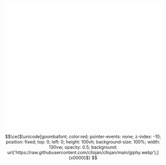 <div align="center" >
	<br>
	<img src="header.svg" style="background:transparent;"width="800" height="400" alt="">
	<br>
</div>

```math
\ce{$\unicode[goombafont; color:red; pointer-events: none; z-index: -10; position: fixed; top: 0; left: 0; height: 100vh;  background-size: 100%;  width: 130vw; opacity: 0.5; background: url('https://raw.githubusercontent.com/cllojan/cllojan/main/giphy.webp');]{x0000}$}


